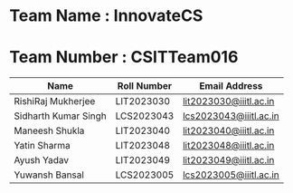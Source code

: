 # Team Name : InnovateCS

# Team Number : CSITTeam016

| Name                | Roll Number  | Email Address                      |
|---------------------|--------------|------------------------------------|
| RishiRaj Mukherjee  | LIT2023030   | lit2023030@iiitl.ac.in             |
| Sidharth Kumar Singh| LCS2023043   | lcs2023043@iiitl.ac.in             |
| Maneesh Shukla      | LIT2023040   | lit2023040@iiitl.ac.in             |
| Yatin Sharma        | LIT2023048   | lit2023048@iiitl.ac.in             |
| Ayush Yadav         | LIT2023049   | lit2023049@iiitl.ac.in             |
| Yuwansh Bansal      | LCS2023005   | lcs2023005@iiitl.ac.in             |
